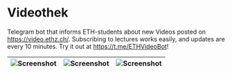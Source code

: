 # Videothek
Telegram bot that informs ETH-students about new Videos posted on https://video.ethz.ch/. Subscribing to lectures works easily, and updates are every 10 minutes. Try it out at https://t.me/ETHVideoBot!

![Screenshot](https://imgur.com/1UbX1k6.jpg)| ![Screenshot](https://i.imgur.com/6jSuHah.jpg)| ![Screenshot](https://i.imgur.com/BBvzrNP.jpg)
------------ | ------------ | -------------
